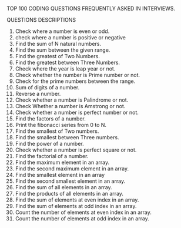 TOP 100 CODING QUESTIONS FREQUENTLY ASKED IN INTERVIEWS.

QUESTIONS DESCRIPTIONS

1. Check where a number is even or odd.
2. check where a number is positive or negative
3. Find the sum of N natural numbers.
4. Find the sum between the given range.
5. Find the greatest of Two Numbers.
6. Find the greatest between Three Numbers.
7. Check where the year is leap year or not.
8. Check whether the number is Prime number or not.
9. Check for the prime numbers between the range.
10. Sum of digits of a number.
11. Reverse a number.
12. Check whether a number is Palindrome or not.
13. Check Whether a number is Amstrong or not.
14. Check whether a number is perfect number or not.
15. Find the factors of a number.
16. Print the fibonacci series from 0 to N.
17. Find the smallest of Two numbers.
18. Find the smallest between Three numbers.
19. Find the power of a number.
20. Check whether a number is perfect square or not.
21. Find the factorial of a number.
22. Find the maximum element in an array.
23. Find the second maximum element in an array.
24. Find the smallest element in an array
25. Find the second smallest element in an array.
26. Find the sum of all elements in an array.
27. Find the products of all elements in an array.
28. Find the sum of elements at even index in an array.
29. Find the sum of elements at odd index in an array.
30. Count the number of elements at even index in an array.
31. Count the number of elements at odd index in an array.

